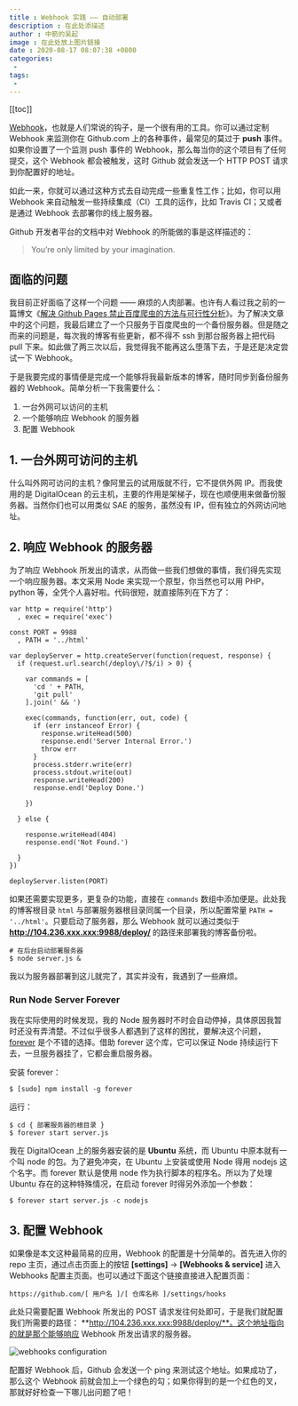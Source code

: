 ```yaml
---
title : Webhook 实践 —— 自动部署
description : 在此处添描述
author : 中箭的吴起
image : 在此处放上图片链接
date : 2020-08-17 08:07:38 +0800
categories:
 -
tags:
 -
---
```

[[toc]]

[Webhook](https://developer.github.com/webhooks/)，也就是人们常说的钩子，是一个很有用的工具。你可以通过定制 Webhook 来监测你在 Github.com 上的各种事件，最常见的莫过于 **push** 事件。如果你设置了一个监测 push 事件的 Webhook，那么每当你的这个项目有了任何提交，这个 Webhook 都会被触发，这时 Github 就会发送一个 HTTP POST 请求到你配置好的地址。

如此一来，你就可以通过这种方式去自动完成一些重复性工作；比如，你可以用 Webhook 来自动触发一些持续集成（CI）工具的运作，比如 Travis CI；又或者是通过 Webhook 去部署你的线上服务器。

Github 开发者平台的文档中对 Webhook 的所能做的事是这样描述的：

> You’re only limited by your imagination.

面临的问题
-----

我目前正好面临了这样一个问题 —— 麻烦的人肉部署。也许有人看过我之前的一篇博文《[解决 Github Pages 禁止百度爬虫的方法与可行性分析](https://jerryzou.com/posts/feasibility-of-allowing-baiduSpider-for-Github-Pages/)》。为了解决文章中的这个问题，我最后建立了一个只服务于百度爬虫的一个备份服务器。但是随之而来的问题是，每次我的博客有些更新，都不得不 ssh 到那台服务器上把代码 pull 下来。如此做了两三次以后，我觉得我不能再这么堕落下去，于是还是决定尝试一下 Webhook。

于是我要完成的事情便是完成一个能够将我最新版本的博客，随时同步到备份服务器的 Webhook。简单分析一下我需要什么：

1.  一台外网可以访问的主机
2.  一个能够响应 Webhook 的服务器
3.  配置 Webhook

1\. 一台外网可访问的主机
--------------

什么叫外网可访问的主机？像阿里云的试用版就不行，它不提供外网 IP。而我使用的是 DigitalOcean 的云主机，主要的作用是架梯子，现在也顺便用来做备份服务器。当然你们也可以用类似 SAE 的服务，虽然没有 IP，但有独立的外网访问地址。

2\. 响应 Webhook 的服务器
-------------------

为了响应 Webhook 所发出的请求，从而做一些我们想做的事情，我们得先实现一个响应服务器。本文采用 Node 来实现一个原型，你当然也可以用 PHP，python 等，全凭个人喜好啦。代码很短，就直接陈列在下方了：

    var http = require('http')
      , exec = require('exec')
    
    const PORT = 9988
      , PATH = '../html'
    
    var deployServer = http.createServer(function(request, response) {
      if (request.url.search(/deploy\/?$/i) > 0) {
    
        var commands = [
          'cd ' + PATH,
          'git pull'
        ].join(' && ')
    
        exec(commands, function(err, out, code) {
          if (err instanceof Error) {
            response.writeHead(500)
            response.end('Server Internal Error.')
            throw err
          }
          process.stderr.write(err)
          process.stdout.write(out)
          response.writeHead(200)
          response.end('Deploy Done.')
    
        })
    
      } else {
    
        response.writeHead(404)
        response.end('Not Found.')
    
      }
    })
    
    deployServer.listen(PORT)

如果还需要实现更多，更复杂的功能，直接在 `commands` 数组中添加便是。此处我的博客根目录 `html` 与部署服务器根目录同属一个目录，所以配置常量 `PATH = '../html'`。只要启动了服务器，那么 Webhook 就可以通过类似于 **http://104.236.xxx.xxx:9988/deploy/** 的路径来部署我的博客备份啦。

    # 在后台启动部署服务器
    $ node server.js &

我以为服务器部署到这儿就完了，其实并没有，我遇到了一些麻烦。

### Run Node Server Forever

我在实际使用的时候发现，我的 Node 服务器时不时会自动停掉，具体原因我暂时还没有弄清楚。不过似乎很多人都遇到了这样的困扰，要解决这个问题，[forever](https://github.com/foreverjs/forever) 是个不错的选择。借助 forever 这个库，它可以保证 Node 持续运行下去，一旦服务器挂了，它都会重启服务器。

安装 forever：

    $ [sudo] npm install -g forever

运行：

    $ cd { 部署服务器的根目录 }
    $ forever start server.js

我在 DigitalOcean 上的服务器安装的是 **Ubuntu** 系统，而 Ubuntu 中原本就有一个叫 node 的包。为了避免冲突，在 Ubuntu 上安装或使用 Node 得用 nodejs 这个名字。而 forever 默认是使用 node 作为执行脚本的程序名。所以为了处理 Ubuntu 存在的这种特殊情况，在启动 forever 时得另外添加一个参数：

    $ forever start server.js -c nodejs

3\. 配置 Webhook
--------------

如果像是本文这种最简易的应用，Webhook 的配置是十分简单的。首先进入你的 repo 主页，通过点击页面上的按钮 **\[settings\]** -> **\[Webhooks & service\]** 进入 Webhooks 配置主页面。也可以通过下面这个链接直接进入配置页面：

    https://github.com/[ 用户名 ]/[ 仓库名称 ]/settings/hooks

此处只需要配置 Webhook 所发出的 POST 请求发往何处即可，于是我们就配置我们所需要的路径： **http://104.236.xxx.xxx:9988/deploy/**。这个地址指向的就是那个能够响应 Webhook 所发出请求的服务器。

![webhooks configuration](https://jerryz.sgp1.cdn.digitaloceanspaces.com/resources/blog/posts/webhooks-config.png)

配置好 Webhook 后，Github 会发送一个 ping 来测试这个地址。如果成功了，那么这个 Webhook 前就会加上一个绿色的勾；如果你得到的是一个红色的叉，那就好好检查一下哪儿出问题了吧！